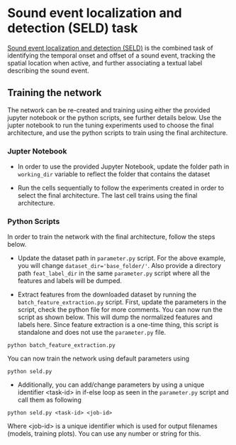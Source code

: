 
# Sound event localization and detection (SELD) task
[Sound event localization and detection (SELD)](https://www.aane.in/research/computational-audio-scene-analysis-casa/sound-event-localization-detection-and-tracking) is the combined task of identifying the temporal onset and offset of a sound event, tracking the spatial location when active, and further associating a textual label describing the sound event.
   
## Training the network
The network can be re-created and training using either the provided jupyter notebook or the python scripts, see further details below. Use the jupter notebook to run the tuning experiments used to choose the final architecture, and use the python scripts to train using the final architecture.

### Jupter Notebook
* In order to use the provided Jupyter Notebook, update the folder path in `working_dir` variable to reflect the folder that contains the dataset

* Run the cells sequentially to follow the experiments created in order to select the final architecture. The last cell trains using the final architecture.

### Python Scripts
In order to train the network with the final architecture, follow the steps below.

* Update the dataset path in `parameter.py` script. For the above example, you will change `dataset_dir='base_folder/'`. Also provide a directory path `feat_label_dir` in the same `parameter.py` script where all the features and labels will be dumped.

* Extract features from the downloaded dataset by running the `batch_feature_extraction.py` script. First, update the parameters in the script, check the python file for more comments. You can now run the script as shown below. This will dump the normalized features and labels here. Since feature extraction is a one-time thing, this script is standalone and does not use the `parameter.py` file.

```
python batch_feature_extraction.py
```

You can now train the network using default parameters using
```
python seld.py
```

* Additionally, you can add/change parameters by using a unique identifier \<task-id\> in if-else loop as seen in the `parameter.py` script and call them as following
```
python seld.py <task-id> <job-id>
```
Where \<job-id\> is a unique identifier which is used for output filenames (models, training plots). You can use any number or string for this.
